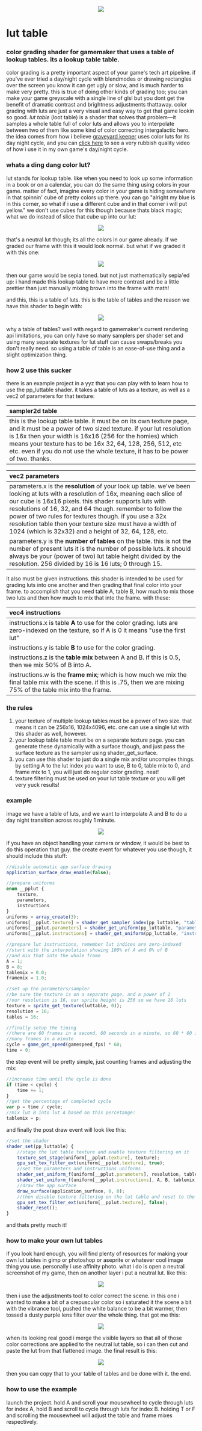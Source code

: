 <p align="center"><img src="https://github.com/attic-stuff/lut-table/blob/main/spincube.gif"/></p>

# lut table

### color grading shader for gamemaker that uses a table of lookup tables. its a lookup table table.

color grading is a pretty important aspect of your game's tech art pipeline. if you've ever tried a day/night cycle with blendmodes or drawing rectangles over the screen you know it can get ugly or slow, and is much harder to make very pretty. this is true of doing other kinds of grading too; you can make your game greyscale with a single line of glsl but you dont get the benefit of dramatic contrast and brightness adjustments thattaway. color grading with luts are just a very visual and easy way to get that game lookin so good. *lut table* (loot table) is a shader that solves that problem—it samples a whole table full of color luts and allows you to interpolate between two of them like some kind of color correcting intergalactic hero. the idea comes from how i believe [graveyard keeper](https://www.gamedeveloper.com/programming/graveyard-keeper-how-the-graphics-effects-are-made) uses color luts for its day night cycle, and you can [click here](https://i.imgur.com/QSgGEdX.mp4) to see a very rubbish quality video of how i use it in my own game's day/night cycle.

### whats a ding dang color lut?

lut stands for lookup table. like when you need to look up some information in a book or on a calendar, you can do the same thing using colors in your game. matter of fact, imagine every color in your game is hiding somewhere in that spinnin' cube of pretty colors up there. you can go "alright my blue is in this corner, so what if i use a different cube and in that corner i will put yellow." we don't use cubes for this though because thats black magic; what we do instead of slice that cube up into our lut:

<p align="center"><img src="https://github.com/attic-stuff/lut-table/blob/main/lut%20textures/neutral16x.png"/></p>

that's a neutral lut though; its all the colors in our game already. if we graded our frame with this it would look normal. but what if we graded it with this one:

<p align="center"><img src="https://github.com/attic-stuff/lut-table/blob/main/lut%20textures/16xsepia.png"/></p>

then our game would be sepia toned. but not just mathematically sepia'ed up: i hand made this lookup table to have more contrast and be a little prettier than just manually mixing brown into the frame with math!

and this, this is a table of luts. this is the table of tables and the reason we have this shader to begin with:

<p align="center"><img src="https://github.com/attic-stuff/lut-table/blob/main/lut%20table/sprites/x16/2271929c-2562-4ff0-9be4-87666920492a.png"/></p>

why a table of tables? well with regard to gamemaker's current rendering api limitations, you can only have so many samplers per shader set and using many separate textures for lut stuff can cause swaps/breaks you don't really need. so using a table of table is an ease-of-use thing and a slight optimization thing.

### how 2 use this sucker

there is an example project in a yyz that you can play with to learn how to use the pp_luttable shader. it takes a table of luts as a texture, as well as a vec2 of parameters for that texture:

| sampler2d table                                              |
| :----------------------------------------------------------- |
| this is the lookup table table. it must be on its own texture page, and it must be a power of two sized texture. if your lut resolution is 16x then your width is 16x16 (256 for the homies) which means your texture has to be 16x 32, 64, 128, 256, 512, etc etc. even if you do not use the whole texture, it has to be power of two. thanks. |

| vec2 parameters                                              |
| :----------------------------------------------------------- |
| parameters.x is the **resolution** of your look up table. we've been looking at luts with a resolution of 16x, meaning each slice of our cube is 16x16 pixels. this shader supports luts with resolutions of 16, 32, and 64 though. remember to follow the power of two rules for textures though. if you use a 32x resolution table then your texture size must have a width of 1024 (which is 32x32) and a height of 32, 64, 128, etc. |
| parameters.y is the **number of tables** on the table.  this is not the number of present luts it is the number of possible luts. it should always be your (power of two) lut table height divided by the resolution. 256 divided by 16 is 16 luts; 0 through 15. |

it also must be given instructions. this shader is intended to be used for grading luts into one another and then grading that final color into your frame. to accomplish that you need table A, table B, how much to mix those two luts and then how much to mix that into the frame. with these:

| vec4 instructions                                            |
| :----------------------------------------------------------- |
| instructions.x is table **A** to use for the color grading. luts are zero-indexed on the texture, so if A is 0 it means "use the first lut" |
| instructions.y is table **B** to use for the color grading.  |
| instructions.z is the **table mix** between A and B. if this is 0.5, then we mix 50% of B into A. |
| instructions.w is the **frame mix**; which is how much we mix the final table mix with the scene. if this is .75, then we are mixing 75% of the table mix into the frame. |

### the rules

1. your texture of multiple lookup tables must be a power of two size. that means it can be 256x16, 1024x4096, etc. one can use a single lut with this shader as well, however.
2. your lookup table table must be on a separate texture page. you can generate these dynamically with a surface though, and just pass the surface texture as the sampler using shader_get_surface.
3. you can use this shader to just do a single mix and/or uncomplex things. by setting A to the lut index you want to use, B to 0, table mix to 0, and frame mix to 1, you will just do regular color grading. neat!
4. texture filtering must be used on your lut table texture or you will get very yuck results!

### example

image we have a table of luts, and we want to interpolate A and B to do a day night transition across roughly 1 minute.

<p align="center"><img src="https://github.com/attic-stuff/lut-table/blob/main/lut%20textures/exampletable.png"/></p>

if you have an object handling your camera or window, it would be best to do this operation that guy. the create event for whatever you use though, it should include this stuff:

```js
//disable automatic app surface drawing
application_surface_draw_enable(false);

//prepare uniforms
enum __pplut {
	texture,
	parameters,
	instructions
}
uniforms = array_create(3);
uniforms[__pplut.texture] = shader_get_sampler_index(pp_luttable, "table");
uniforms[__pplut.parameters] = shader_get_uniform(pp_luttable, "parameters");
uniforms[__pplut.instructions] = shader_get_uniform(pp_luttable, "instructions");

//prepare lut instructions, remember lut indices are zero-indexed
//start with the interpolation showing 100% of A and 0% of B
//and mix that into the whole frame
A = 1;
B = 8;
tablemix = 0.0;
framemix = 1.0;

//set up the parameters/sampler
//be sure the texture is on a separate page, and a power of 2
//our resolution is 16, our sprite height is 256 so we have 16 luts
texture = sprite_get_texture(luttable, 0));
resolution = 16;
tables = 16;

//finally setup the timing
//there are 60 frames in a second, 60 seconds in a minute, so 60 * 60 is how
//many frames in a minute
cycle = game_get_speed(gamespeed_fps) * 60;
time = 0;
```

the step event will be pretty simple, just counting frames and adjusting the mix:

```js
//increase time until the cycle is done
if (time < cycle) {
    time += 1;
}
//get the percentage of completed cycle
var p = time / cycle;
//mix lut B into lut A based on this percetange:
tablemix = p;
```

and finally the post draw event will look like this:

```js
//set the shader
shader_set(pp_luttable) {
    //stage the lut table texture and enable texture filtering on it
    texture_set_stage(uniform[__pplut.texture], texture);
    gpu_set_tex_filter_ext(uniform[__pplut.texture], true);
    //set the parameters and instructions uniforms
    shader_set_uniform_f(uniform[__pplut.parameters], resolution, table);
    shader_set_uniform_f(uniform[__pplut.instructions], A, B, tablemix, framemix);
    //draw the app surface
    draw_surface(application_surface, 0, 0);
    //then disable texture filtering on the lut table and reset to the passthru shader
    gpu_set_tex_filter_ext(uniform[__pplut.texture], false);
    shader_reset();
}
```

and thats pretty much it!

### how to make your own lut tables

if you look hard enough, you will find plenty of resources for making your own lut tables in gimp or photoshop or aseprite or whatever cool image thing you use. personally i use affinity photo. what i do is open a neutral screenshot of my game, then on another layer i put a neutral lut. like this:

<p align="center"><img src="https://github.com/attic-stuff/lut-table/blob/main/lut%20guide/a.png"/></p>

then i use the adjustments tool to color correct the scene. in this one i wanted to make a bit of a crepuscular color so i saturated it the scene a bit with the vibrance tool, pushed the white balance to be a bit warmer, then tossed a dusty purple lens filter over the whole thing. that got me this:

<p align="center"><img src="https://github.com/attic-stuff/lut-table/blob/main/lut%20guide/b.png"/></p>

when its looking real good i merge the visible layers so that all of those color corrections are applied to the neutral lut table, so i can then cut and paste the lut from that flattened image. the final result is this:

<p align="center"><img src="https://github.com/attic-stuff/lut-table/blob/main/lut%20guide/c.png"/></p>

then you can copy that to your table of tables and be done with it. the end.

### how to use the example

launch the project. hold A and scroll your mousewheel to cycle through luts for index A, hold B and scroll to cycle through luts for index B. holding T or F and scrolling the mousewheel will adjust the table and frame mixes respectively.
